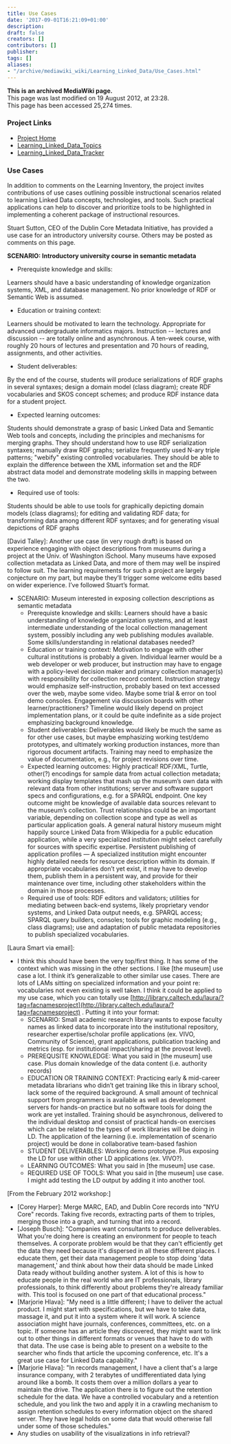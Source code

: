 ```yaml
---
title: Use Cases
date: '2017-09-01T16:21:09+01:00'
description: 
draft: false
creators: []
contributors: []
publisher: 
tags: []
aliases:
- "/archive/mediawiki_wiki/Learning_Linked_Data/Use_Cases.html"
---
```


 **This is an archived MediaWiki page.**  
This page was last modified on 19 August 2012, at 23:28.  
This page has been accessed 25,274 times.

### Project Links 

- [Project Home](/archive/mediawiki_wiki/Learning_Linked_Data "Learning Linked Data")
- [Learning\_Linked\_Data\_Topics](/archive/mediawiki_wiki/Learning_Linked_Data_Topics "Learning Linked Data Topics")
- [Learning\_Linked\_Data\_Tracker](/archive/mediawiki_wiki/Learning_Linked_Data_Tracker "Learning Linked Data Tracker")

### Use Cases 

In addition to comments on the Learning Inventory, the project invites contributions of use cases outlining possible instructional scenarios related to learning Linked Data concepts, technologies, and tools. Such practical applications can help to discover and prioritize tools to be highlighted in implementing a coherent package of instructional resources.

Stuart Sutton, CEO of the Dublin Core Metadata Initiative, has provided a use case for an introductory university course. Others may be posted as comments on this page.

**SCENARIO: Introductory university course in semantic metadata**

- Prerequiste knowledge and skills:

Learners should have a basic understanding of knowledge organization systems, XML, and database management. No prior knowledge of RDF or Semantic Web is assumed.

- Education or training context:

Learners should be motivated to learn the technology. Appropriate for advanced undergraduate informatics majors. Instruction -- lectures and discussion -- are totally online and asynchronous. A ten-week course, with roughly 20 hours of lectures and presentation and 70 hours of reading, assignments, and other activities.

- Student deliverables:

By the end of the course, students will produce serializations of RDF graphs in several syntaxes; design a domain model (class diagram); create RDF vocabularies and SKOS concept schemes; and produce RDF instance data for a student project.

- Expected learning outcomes:

Students should demonstrate a grasp of basic Linked Data and Semantic Web tools and concepts, including the principles and mechanisms for merging graphs. They should understand how to use RDF serialization syntaxes; manually draw RDF graphs; serialize frequently used N-ary triple patterns; "webify" existing controlled vocabularies. They should be able to explain the difference between the XML information set and the RDF abstract data model and demonstrate modeling skills in mapping between the two.

- Required use of tools:

Students should be able to use tools for graphically depicting domain models (class diagrams); for editing and validating RDF data; for transforming data among different RDF syntaxes; and for generating visual depictions of RDF graphs

[David Talley]: Another use case (in very rough draft) is based on experience engaging with object descriptions from museums during a project at the Univ. of Washington iSchool. Many museums have exposed collection metadata as Linked Data, and more of them may well be inspired to follow suit. The learning requirements for such a project are largely conjecture on my part, but maybe they’ll trigger some welcome edits based on wider experience. I’ve followed Stuart’s format.

- SCENARIO: Museum interested in exposing collection descriptions as semantic metadata
  - Prerequiste knowledge and skills: Learners should have a basic understanding of knowledge organization systems, and at least intermediate understanding of the local collection management system, possibly including any web publishing modules available. Some skills/understanding in relational databases needed?
  - Education or training context: Motivation to engage with other cultural institutions is probably a given. Individual learner would be a web developer or web producer, but instruction may have to engage with a policy-level decision maker and primary collection manager(s) with responsibility for collection record content. Instruction strategy would emphasize self-instruction, probably based on text accessed over the web, maybe some video. Maybe some trial & error on tool demo consoles. Engagement via discussion boards with other learner/practitioners? Timeline would likely depend on project implementation plans, or it could be quite indefinite as a side project emphasizing background knowledge.
  - Student deliverables: Deliverables would likely be much the same as for other use cases, but maybe emphasizing working test/demo prototypes, and ultimately working production instances, more than rigorous document artifacts. Training may need to emphasize the value of documentation, e.g., for project revisions over time.
  - Expected learning outcomes: Highly practical! RDF/XML, Turtle, other(?) encodings for sample data from actual collection metadata; working display templates that mash up the museum’s own data with relevant data from other institutions; server and software support specs and configurations, e.g. for a SPARQL endpoint. One key outcome might be knowledge of available data sources relevant to the museum’s collection. Trust relationships could be an important variable, depending on collection scope and type as well as particular application goals. A general natural history museum might happily source Linked Data from Wikipedia for a public education application, while a very specialized institution might select carefully for sources with specific expertise. Persistent publishing of application profiles — A specialized institution might encounter highly detailed needs for resource description within its domain. If appropriate vocabularies don’t yet exist, it may have to develop them, publish them in a persistent way, and provide for their maintenance over time, including other stakeholders within the domain in those processes.
  - Required use of tools: RDF editors and validators; utilities for mediating between back-end systems, likely proprietary vendor systems, and Linked Data output needs, e.g. SPARQL access; SPARQL query builders, consoles; tools for graphic modeling (e.g., class diagrams); use and adaptation of public metadata repositories to publish specialized vocabularies.

[Laura Smart via email]:

- I think this should have been the very top/first thing. It has some of the context which was missing in the other sections. I like [the museum] use case a lot. I think it’s generalizable to other similar use cases. There are lots of LAMs sitting on specialized information and your point re: vocabularies not even existing is well taken. I think it could be applied to my use case, which you can totally use [http://library.caltech.edu/laura/?tag=facnamesproject](http://library.caltech.edu/laura/?tag=facnamesproject) . Putting it into your format:
  - SCENARIO: Small academic research library wants to expose faculty names as linked data to incorporate into the institutional repository, researcher expertise/scholar profile applications (ex. VIVO, Community of Science), grant applications, publication tracking and metrics (esp. for institutional impact/sharing at the provost level).
  - PREREQUSITE KNOWLEDGE: What you said in [the museum] use case. Plus domain knowledge of the data content (i.e. authority records)
  - EDUCATION OR TRAINING CONTEXT: Practicing early & mid-career metadata librarians who didn’t get training like this in library school, lack some of the required background. A small amount of technical support from programmers is available as well as development servers for hands-on practice but no software tools for doing the work are yet installed. Training should be asynchronous, delivered to the individual desktop and consist of practical hands-on exercises which can be related to the types of work libraries will be doing in LD. The application of the learning (i.e. implementation of scenario project) would be done in collaborative team-based fashion
  - STUDENT DELIVERABLES: Working demo prototype. Plus exposing the LD for use within other LD applications (ex. VIVO?).
  - LEARNING OUTCOMES: What you said in [the museum] use case.
  - REQUIRED USE OF TOOLS: What you said in [the museum] use case. I might add testing the LD output by adding it into another tool.

[From the February 2012 workshop:]

- [Corey Harper]: Merge MARC, EAD, and Dublin Core records into "NYU Core" records. Taking five records, extracting parts of them to triples, merging those into a graph, and turning that into a record.
- [Joseph Busch]: "Companies want consultants to produce deliverables. What you're doing here is creating an environment for people to teach themselves. A corporate problem would be that they can't efficiently get the data they need because it's dispersed in all these different places. I educate them, get their data management people to stop doing 'data management,' and think about how their data should be made Linked Data ready without building another system. A lot of this is how to educate people in the real world who are IT professionals, library professionals, to think differently about problems they're already familiar with. This tool is focused on one part of that educational process."
- [Marjorie Hlava]: "My need is a little different; I have to deliver the actual product. I might start with specifications, but we have to take data, massage it, and put it into a system where it will work. A science association might have journals, conferences, committees, etc. on a topic. If someone has an article they discovered, they might want to link out to other things in different formats or venues that have to do with that data. The use case is being able to present on a website to the searcher who finds that article the upcoming conference, etc. It's a great use case for Linked Data capability."
- [Marjorie Hlava]: "In records management, I have a client that's a large insurance company, with 2 terabytes of undifferentiated data lying around like a bomb. It costs them over a million dollars a year to maintain the drive. The application there is to figure out the retention schedule for the data. We have a controlled vocabulary and a retention schedule, and you link the two and apply it in a crawling mechanism to assign retention schedules to every information object on the shared server. They have legal holds on some data that would otherwise fall under some of those schedules."
- Any studies on usability of the visualizations in info retrieval?

